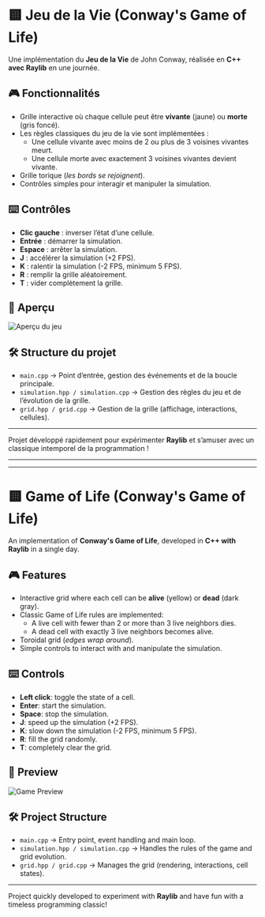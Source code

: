 # 🟨 Jeu de la Vie (Conway's Game of Life)

Une implémentation du **Jeu de la Vie** de John Conway, réalisée en **C++ avec Raylib** en une journée.  

## 🎮 Fonctionnalités

- Grille interactive où chaque cellule peut être **vivante** (jaune) ou **morte** (gris foncé).  
- Les règles classiques du jeu de la vie sont implémentées :  
  - Une cellule vivante avec moins de 2 ou plus de 3 voisines vivantes meurt.  
  - Une cellule morte avec exactement 3 voisines vivantes devient vivante.  
- Grille torique (*les bords se rejoignent*).
- Contrôles simples pour interagir et manipuler la simulation.  

## ⌨️ Contrôles

- **Clic gauche** : inverser l’état d’une cellule.  
- **Entrée** : démarrer la simulation.  
- **Espace** : arrêter la simulation.  
- **J** : accélérer la simulation (+2 FPS).  
- **K** : ralentir la simulation (-2 FPS, minimum 5 FPS).  
- **R** : remplir la grille aléatoirement.  
- **T** : vider complètement la grille.  

## 📸 Aperçu

![Aperçu du jeu](ConwayGameOfLifeRaylib.gif)

## 🛠️ Structure du projet

- `main.cpp` → Point d’entrée, gestion des événements et de la boucle principale.  
- `simulation.hpp / simulation.cpp` → Gestion des règles du jeu et de l’évolution de la grille.  
- `grid.hpp / grid.cpp` → Gestion de la grille (affichage, interactions, cellules).  

---

Projet développé rapidement pour expérimenter **Raylib** et s’amuser avec un classique intemporel de la programmation !

---
---

# 🟨 Game of Life (Conway's Game of Life)

An implementation of **Conway's Game of Life**, developed in **C++ with Raylib** in a single day.  

## 🎮 Features

- Interactive grid where each cell can be **alive** (yellow) or **dead** (dark gray).  
- Classic Game of Life rules are implemented:  
  - A live cell with fewer than 2 or more than 3 live neighbors dies.  
  - A dead cell with exactly 3 live neighbors becomes alive.  
- Toroidal grid (*edges wrap around*).  
- Simple controls to interact with and manipulate the simulation.  

## ⌨️ Controls

- **Left click**: toggle the state of a cell.  
- **Enter**: start the simulation.  
- **Space**: stop the simulation.  
- **J**: speed up the simulation (+2 FPS).  
- **K**: slow down the simulation (-2 FPS, minimum 5 FPS).  
- **R**: fill the grid randomly.  
- **T**: completely clear the grid.  

## 📸 Preview

![Game Preview](ConwayGameOfLifeRaylib.gif)

## 🛠️ Project Structure

- `main.cpp` → Entry point, event handling and main loop.  
- `simulation.hpp / simulation.cpp` → Handles the rules of the game and grid evolution.  
- `grid.hpp / grid.cpp` → Manages the grid (rendering, interactions, cell states).  

---

Project quickly developed to experiment with **Raylib** and have fun with a timeless programming classic!

